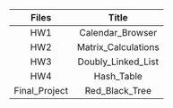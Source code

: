 | Files          | Title               |
|:--------------:|:-------------------:|
| HW1            | Calendar_Browser    |
| HW2            | Matrix_Calculations |
| HW3            | Doubly_Linked_List  |
| HW4            | Hash_Table          |
| Final_Project  | Red_Black_Tree      |
